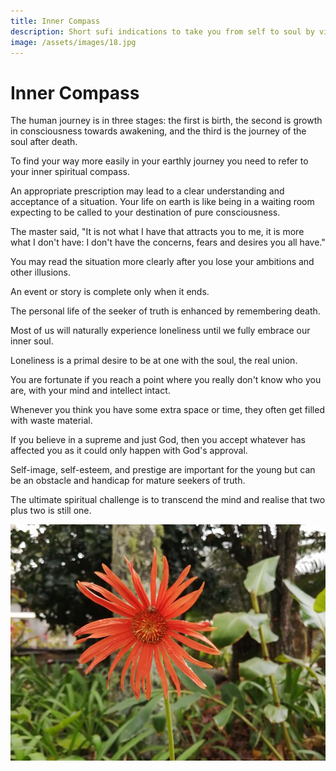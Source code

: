 ```yaml
---
title: Inner Compass
description: Short sufi indications to take you from self to soul by virtue of your own inner guidance and light.
image: /assets/images/18.jpg
---
```


# Inner Compass

<div class="aphorism-text">

The human journey is in three stages: the first is birth, the second is growth in consciousness towards awakening, and the third is the journey of the soul after death.

<div class="div"></div>

To find your way more easily in your earthly journey you need to refer to your inner spiritual compass.

<div class="div"></div>

An appropriate prescription may lead to a clear understanding and acceptance of a situation. Your life on earth is like being in a waiting room expecting to be called to your destination of pure consciousness.

<div class="div"></div>

The master said, "It is not what I have that attracts you to me, it is more what I don't have: I don't have the concerns, fears and desires you all have."

<div class="div"></div>

You may read the situation more clearly after you lose your ambitions and other illusions. 

<div class="div"></div>

An event or story is complete only when it ends.

<div class="div"></div>

The personal life of the seeker of truth is enhanced by remembering death.

<div class="div"></div>

Most of us will naturally experience loneliness until we fully embrace our inner soul.

<div class="div"></div>

Loneliness is a primal desire to be at one with the soul, the real union.

<div class="div"></div>

You are fortunate if you reach a point where you really don't know who you are, with your mind and intellect intact.

<div class="div"></div>

Whenever you think you have some extra space or time, they often get filled with waste material.

<div class="div"></div>

If you believe in a supreme and just God, then you accept whatever has affected you as it could only happen with God's approval.

<div class="div"></div>

Self-image, self-esteem, and prestige are important for the young but can be an obstacle and handicap for mature seekers of truth.

<div class="div"></div>

The ultimate spiritual challenge is to transcend the mind and realise that two plus two is still one.

<div class="div"></div>

</div>

![](/assets/images/18.jpg)
